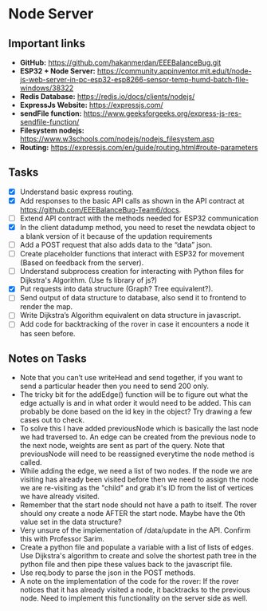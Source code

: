 # Node Server

## Important links

- **GitHub:** https://github.com/hakanmerdan/EEEBalanceBug.git
- **ESP32 + Node Server:** https://community.appinventor.mit.edu/t/node-js-web-server-in-pc-esp32-esp8266-sensor-temp-humd-batch-file-windows/38322
- **Redis Database:** https://redis.io/docs/clients/nodejs/
- **ExpressJs Website:** https://expressjs.com/
- **sendFile function:** https://www.geeksforgeeks.org/express-js-res-sendfile-function/
- **Filesystem nodejs:** https://www.w3schools.com/nodejs/nodejs_filesystem.asp
- **Routing:** https://expressjs.com/en/guide/routing.html#route-parameters

## Tasks

- [x]  Understand basic express routing.
- [x]  Add responses to the basic API calls as shown in the API contract at https://github.com/EEEBalanceBug-Team6/docs.
- [ ]  Extend API contract with the methods needed for ESP32 communication
- [x]  In the client datadump method, you need to reset the newdata object to a blank version of it because of the updation requirements
- [ ]  Add a POST request that also adds data to the “data” json.
- [ ]  Create placeholder functions that interact with ESP32 for movement (Based on feedback from the server).
- [ ]  Understand subprocess creation for interacting with Python files for Dijkstra's Algorithm. (Use fs library of js?)
- [x]  Put requests into data structure (Graph? Tree equivalent?).
- [ ]  Send output of data structure to database, also send it to frontend to render the map.
- [ ]  Write Dijkstra’s Algorithm equivalent on data structure in javascript.
- [ ]  Add code for backtracking of the rover in case it encounters a node it has seen before.

## Notes on Tasks

- Note that you can’t use writeHead and send together, if you want to send a particular header then you need to send 200 only.
- The tricky bit for the addEdge() function will be to figure out what the edge actually is and in what order it would need to be added. This can probably be done based on the id key in the object? Try drawing a few cases out to check.
- To solve this I have added previousNode which is basically the last node we had traversed to. An edge can be created from the previous node to the next node, weights are sent as part of the query. Note that previousNode will need to be reassigned everytime the node method is called.
- While adding the edge, we need a list of two nodes. If the node we are visiting has already been visited before then we need to assign the node we are re-visiting as the "child" and grab it's ID from the list of vertices we have already visited.
- Remember that the start node should not have a path to itself. The rover should ony create a node AFTER the start node. Maybe have the 0th value set in the data structure?
- Very unsure of the implementation of /data/update in the API. Confirm this with Professor Sarim.
- Create a python file and populate a variable with a list of lists of edges. Use Dijkstra's algorithm to create and solve the shortest path tree in the python file and then pipe these values back to the javascript file.
- Use req.body to parse the json in the POST methods.
- A note on the implementation of the code for the rover: If the rover notices that it has already visited a node, it backtracks to the previous node. Need to implement this functionality on the server side as well.
